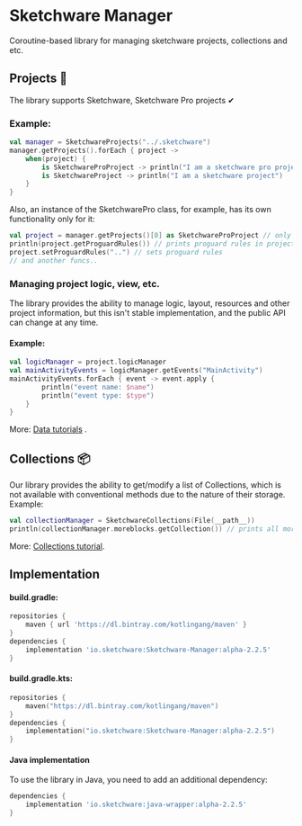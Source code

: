 # Sketchware Manager

Coroutine-based library for managing sketchware projects, collections and etc.

## Projects 📂

The library supports Sketchware, Sketchware Pro projects ✔

### Example:

```kotlin
val manager = SketchwareProjects("../.sketchware")
manager.getProjects().forEach { project ->
    when(project) {
        is SketchwareProProject -> println("I am a sketchware pro project")
        is SketchwareProject -> println("I am a sketchware project")
    }
}
```

Also, an instance of the SketchwarePro class, for example, has its own functionality only for it:

```kotlin
val project = manager.getProjects()[0] as SketchwareProProject // only as example :)
println(project.getProguardRules()) // prints proguard rules in project
project.setProguardRules("..") // sets proguard rules
// and another funcs..
```

### Managing project logic, view, etc.

The library provides the ability to manage logic, layout, resources and other project information, but this isn't stable
implementation, and the public API can change at any time.

#### Example:

```kotlin
val logicManager = project.logicManager
val mainActivityEvents = logicManager.getEvents("MainActivity")
mainActivityEvents.forEach { event -> event.apply {
        println("event name: $name")
        println("event type: $type")
    }
}
```

More: [Data tutorials](https://github.com/y9neon/SketchwareManager/tree/master/tutorials/Receiving%20and%20managing%20project%20data%20(logic%2C%20view%2C%20resources%2C%20libraries))
.

## Collections 📦

Our library provides the ability to get/modify a list of Collections, which is not available with conventional methods
due to the nature of their storage. Example:

```kotlin
val collectionManager = SketchwareCollections(File(__path__))
println(collectionManager.moreblocks.getCollection()) // prints all moreblocks
```

More: [Collections tutorial](https://github.com/y9neon/SketchwareManager/tree/master/tutorials/Collections).

## Implementation

#### build.gradle:

```groovy
repositories {
    maven { url 'https://dl.bintray.com/kotlingang/maven' }
}
dependencies {
    implementation 'io.sketchware:Sketchware-Manager:alpha-2.2.5'
}
```

#### build.gradle.kts:

```kotlin
repositories {
    maven("https://dl.bintray.com/kotlingang/maven")
}
dependencies {
    implementation("io.sketchware:Sketchware-Manager:alpha-2.2.5")
}
```

#### Java implementation
To use the library in Java, you need to add an additional dependency:
```groovy
dependencies {
    implementation 'io.sketchware:java-wrapper:alpha-2.2.5'
}
```
